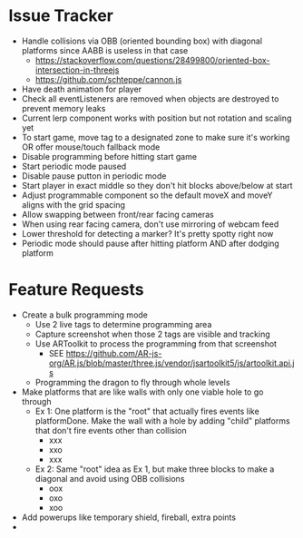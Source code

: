 # Issue Tracker

- Handle collisions via OBB (oriented bounding box) with diagonal platforms since AABB is useless in that case
  - https://stackoverflow.com/questions/28499800/oriented-box-intersection-in-threejs
  - https://github.com/schteppe/cannon.js
- Have death animation for player
- Check all eventListeners are removed when objects are destroyed to prevent memory leaks
- Current lerp component works with position but not rotation and scaling yet
- To start game, move tag to a designated zone to make sure it's working OR offer mouse/touch fallback mode
- Disable programming before hitting start game
- Start periodic mode paused
- Disable pause putton in periodic mode
- Start player in exact middle so they don't hit blocks above/below at start
- Adjust programmable component so the default moveX and moveY aligns with the grid spacing
- Allow swapping between front/rear facing cameras
- When using rear facing camera, don't use mirroring of webcam feed
- Lower threshold for detecting a marker? It's pretty spotty right now
- Periodic mode should pause after hitting platform AND after dodging platform

# Feature Requests

- Create a bulk programming mode
  - Use 2 live tags to determine programming area
  - Capture screenshot when those 2 tags are visible and tracking
  - Use ARToolkit to process the programming from that screenshot
    - SEE https://github.com/AR-js-org/AR.js/blob/master/three.js/vendor/jsartoolkit5/js/artoolkit.api.js
  - Programming the dragon to fly through whole levels
- Make platforms that are like walls with only one viable hole to go through
  - Ex 1: One platform is the "root" that actually fires events like platformDone. Make the wall with a hole by adding "child" platforms that don't fire events other than collision
    - xxx
    - xxo
    - xxx
  - Ex 2: Same "root" idea as Ex 1, but make three blocks to make a diagonal and avoid using OBB collisions
    - oox
    - oxo
    - xoo
- Add powerups like temporary shield, fireball, extra points
- 